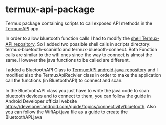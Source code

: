# termux-api-package
Termux package containing scripts to call exposed API methods in the [Termux:API](https://github.com/termux/termux-api) app.


In order to allow bluetooth function calls I had to modify the  [shell Termux-API repository](https://github.com/termux/termux-api-package).
So I added two possible shell calls in scripts directory: termux-bluetooth-scaninfo and termux-blueooth-connect. Both Function calls are similar to the wifi ones since the way to connect is almost the same. However the java functions to be called are different.

I added a BluetoothAPI Class to [Termux:API android-java repository](https://github.com/termux/termux-api) and I modified also the TermuxApiRecivier class in order to make the application call the functions (in BluetoothAPI) to connect and scan.


In the BluetoothAPI class you just have to write the java code to scan bluetooth devices and to connect to them, you can follow the guide in Android Developer official website https://developer.android.com/guide/topics/connectivity/bluetooth. Also you can follow the WifiApi.java file as a guide to create the BluetoothAPi.java

